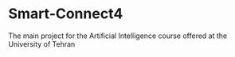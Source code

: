 # Smart-Connect4
The main project for the Artificial Intelligence course offered at the University of Tehran
